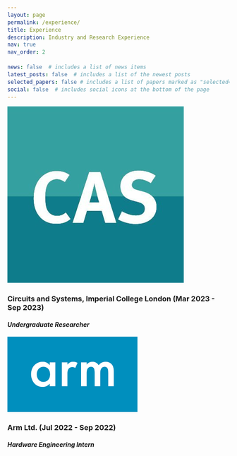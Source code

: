 ```yaml
---
layout: page
permalink: /experience/
title: Experience
description: Industry and Research Experience
nav: true
nav_order: 2

news: false  # includes a list of news items
latest_posts: false  # includes a list of the newest posts
selected_papers: false # includes a list of papers marked as "selected={true}"
social: false  # includes social icons at the bottom of the page
---
```



![](../assets/img/CAS.jpg)
### Circuits and Systems, Imperial College London (Mar 2023 - Sep 2023)

#### *Undergraduate Researcher*




![](../assets/img/arm.png)
### Arm Ltd. (Jul 2022 - Sep 2022)

#### *Hardware Engineering Intern*
